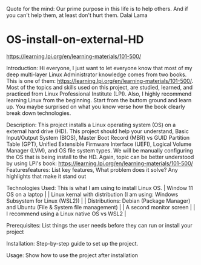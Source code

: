 Quote for the mind: 
Our prime purpose in this life is to help others. 
And if you can't help them, at least don't hurt them. 
Dalai Lama

# OS-install-on-external-HD
https://learning.lpi.org/en/learning-materials/101-500/

Introduction: 
Hi everyone, 
I just want to let everyone know that most of my deep multi-layer Linux Administrator knowledge comes from two books. 
This is one of them: https://learning.lpi.org/en/learning-materials/101-500/. Most of the topics and skills used on this project,
are studied, learned, and practiced from Linux Professional Institute (LPI). Also, I highly recommend learning Linux from the beginning. 
Start from the buttom ground and learn up. You maybe surprised on what you know verse how the book clearly break down technologies.

Description: 
This project installs a Linux operating system (OS) on a external hard drive (HD). This project
should help your understand, Basic Input/Output System (BIOS), Master Boot Record (MBR) vs GUID Partition Table (GPT),
Unified Extensible Firmware Interface (UEFI), Logical Volume Manager (LVM), and OS file system types.
We will be manually configuring the OS that is being install to the HD. Again, topic can be better understood 
by using LPI's book: https://learning.lpi.org/en/learning-materials/101-500/
Featuresfeatures: List key features, What problem does it solve? Any highlights that make it stand out

Technologies Used: This is what I am using to install Linux OS.
| Window 11 OS on a laptop |
| Linux kernal with distribution (I am using: Windows Subsystem for Linux (WSL2)) |
| Distributions: Debian (Package Manager) and Ubuntu (File & System file management) |
| A second monitor screen |
| I recommend using a Linux native OS vs WSL2 |

Prerequisites: List things the user needs before they can run or install your project

Installation: Step-by-step guide to set up the project.

Usage: Show how to use the project after installation
